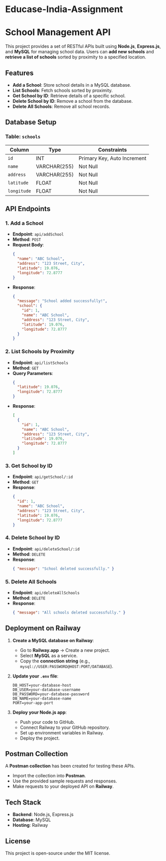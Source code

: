 # Educase-India-Assignment

# School Management API

This project provides a set of RESTful APIs built using **Node.js**, **Express.js**, and **MySQL** for managing school data. Users can **add new schools** and **retrieve a list of schools** sorted by proximity to a specified location.

## Features

- **Add a School**: Store school details in a MySQL database.
- **List Schools**: Fetch schools sorted by proximity.
- **Get School by ID**: Retrieve details of a specific school.
- **Delete School by ID**: Remove a school from the database.
- **Delete All Schools**: Remove all school records.

## Database Setup

### Table: `schools`

| Column      | Type         | Constraints                 |
| ----------- | ------------ | --------------------------- |
| `id`        | INT          | Primary Key, Auto Increment |
| `name`      | VARCHAR(255) | Not Null                    |
| `address`   | VARCHAR(255) | Not Null                    |
| `latitude`  | FLOAT        | Not Null                    |
| `longitude` | FLOAT        | Not Null                    |

## API Endpoints

### 1. **Add a School**

- **Endpoint**: `api/addSchool`
- **Method**: `POST`
- **Request Body**:
  ```json
  {
    "name": "ABC School",
    "address": "123 Street, City",
    "latitude": 19.076,
    "longitude": 72.8777
  }
  ```
- **Response**:
  ```json
  {
    "message": "School added successfully!",
    "school": {
      "id": 1,
      "name": "ABC School",
      "address": "123 Street, City",
      "latitude": 19.076,
      "longitude": 72.8777
    }
  }
  ```

### 2. **List Schools by Proximity**

- **Endpoint**: `api/listSchools`
- **Method**: `GET`
- **Query Parameters**:
  ```json
  {
    "latitude": 19.076,
    "longitude": 72.8777
  }
  ```
- **Response**:
  ```json
  [
    {
      "id": 1,
      "name": "ABC School",
      "address": "123 Street, City",
      "latitude": 19.076,
      "longitude": 72.8777
    }
  ]
  ```

### 3. **Get School by ID**

- **Endpoint**: `api/getSchool/:id`
- **Method**: `GET`
- **Response**:
  ```json
  {
    "id": 1,
    "name": "ABC School",
    "address": "123 Street, City",
    "latitude": 19.076,
    "longitude": 72.8777
  }
  ```

### 4. **Delete School by ID**

- **Endpoint**: `api/deleteSchool/:id`
- **Method**: `DELETE`
- **Response**:
  ```json
  { "message": "School deleted successfully." }
  ```

### 5. **Delete All Schools**

- **Endpoint**: `api/deleteAllSchools`
- **Method**: `DELETE`
- **Response**:
  ```json
  { "message": "All schools deleted successfully." }
  ```

## Deployment on Railway

1. **Create a MySQL database on Railway**:
   - Go to **Railway.app** → Create a new project.
   - Select **MySQL** as a service.
   - Copy the **connection string** (e.g., `mysql://USER:PASSWORD@HOST:PORT/DATABASE`).
2. **Update your `.env` file**:

   ```env
   DB_HOST=your-database-host
   DB_USER=your-database-username
   DB_PASSWORD=your-database-password
   DB_NAME=your-database-name
   PORT=your-app-port
   ```

3. **Deploy your Node.js app**:
   - Push your code to GitHub.
   - Connect Railway to your GitHub repository.
   - Set up environment variables in Railway.
   - Deploy the project.

## Postman Collection

A **Postman collection** has been created for testing these APIs.

- Import the collection into **Postman**.
- Use the provided sample requests and responses.
- Make requests to your deployed API on **Railway**.

## Tech Stack

- **Backend**: Node.js, Express.js
- **Database**: MySQL
- **Hosting**: Railway

## License

This project is open-source under the MIT license.
